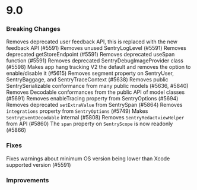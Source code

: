 # 9.0

### Breaking Changes

Removes deprecated user feedback API, this is replaced with the new feedback API (#5591)
Removes unused SentryLogLevel (#5591)
Removes deprecated getStoreEndpoint (#5591)
Removes deprecated useSpan function (#5591)
Removes deprecated SentryDebugImageProvider class (#5598)
Makes app hang tracking V2 the default and removes the option to enable/disable it (#5615)
Removes segment property on SentryUser, SentryBaggage, and SentryTraceContext (#5638)
Removes public SentrySerializable conformance from many public models (#5636, #5840)
Removes Decodable conformances from the public API of model classes (#5691)
Removes enableTracing property from SentryOptions (#5694)
Removes deprecated `setExtraValue` from SentrySpan (#5864)
Removes `integrations` property from `SentryOptions` (#5749)
Makes `SentryEventDecodable` internal (#5808)
Removes `SentryRedactviewHelper` from API (#5860)
The `span` property on `SentryScope` is now readonly (#5866)

### Fixes

Fixes warnings about minimum OS version being lower than Xcode supported version (#5591)

### Improvements
